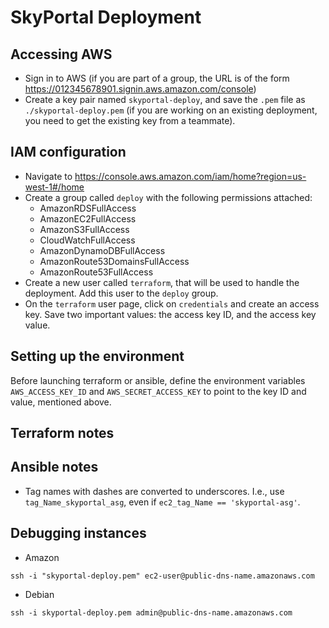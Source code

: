 # SkyPortal Deployment

## Accessing AWS

- Sign in to AWS (if you are part of a group, the URL is of the form
  https://012345678901.signin.aws.amazon.com/console)
- Create a key pair named `skyportal-deploy`, and save the `.pem` file
  as `./skyportal-deploy.pem` (if you are working on an existing
  deployment, you need to get the existing key from a teammate).

## IAM configuration

- Navigate to
  https://console.aws.amazon.com/iam/home?region=us-west-1#/home
- Create a group called `deploy` with the following permissions attached:
  - AmazonRDSFullAccess
  - AmazonEC2FullAccess
  - AmazonS3FullAccess
  - CloudWatchFullAccess
  - AmazonDynamoDBFullAccess
  - AmazonRoute53DomainsFullAccess
  - AmazonRoute53FullAccess
- Create a new user called `terraform`, that will be used to handle
  the deployment.  Add this user to the `deploy` group.
- On the `terraform` user page, click on `credentials` and create an
  access key.  Save two important values: the access key ID, and the
  access key value.

## Setting up the environment

Before launching terraform or ansible, define the environment
variables `AWS_ACCESS_KEY_ID` and `AWS_SECRET_ACCESS_KEY` to point to
the key ID and value, mentioned above.

## Terraform notes

## Ansible notes

- Tag names with dashes are converted to underscores.  I.e., use
  `tag_Name_skyportal_asg`, even if `ec2_tag_Name == 'skyportal-asg'`.

## Debugging instances

- Amazon

`ssh -i "skyportal-deploy.pem" ec2-user@public-dns-name.amazonaws.com`

- Debian

`ssh -i skyportal-deploy.pem admin@public-dns-name.amazonaws.com`
